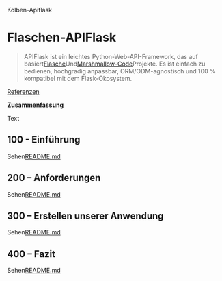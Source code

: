 Kolben-Apiflask

# Flaschen-APIFlask

> APIFlask ist ein leichtes Python-Web-API-Framework, das auf basiert[Flasche](https://github.com/pallets/flask)Und[Marshmallow-Code](https://github.com/marshmallow-code)Projekte. Es ist einfach zu bedienen, hochgradig anpassbar, ORM/ODM-agnostisch und 100 % kompatibel mit dem Flask-Ökosystem.

[Referenzen](./REFERENCES.md)

**Zusammenfassung**

Text

## 100 - Einführung

Sehen[README.md](./100/README.md)

## 200 – Anforderungen

Sehen[README.md](./200/README.md)

## 300 – Erstellen unserer Anwendung

Sehen[README.md](./300/README.md)

## 400 – Fazit

Sehen[README.md](./400/README.md)
